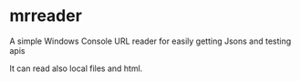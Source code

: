 # mrreader
A simple Windows Console URL reader for easily getting Jsons and testing apis 

It can read also local files and html.
